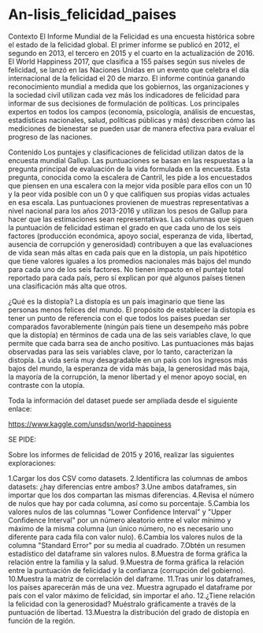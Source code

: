 # An-lisis_felicidad_paises


Contexto
El Informe Mundial de la Felicidad es una encuesta histórica sobre el estado de la felicidad global. El primer informe se publicó en 2012, el segundo en 2013, el tercero en 2015 y el cuarto en la actualización de 2016. El World Happiness 2017, que clasifica a 155 países según sus niveles de felicidad, se lanzó en las Naciones Unidas en un evento que celebra el día internacional de la felicidad el 20 de marzo. El informe continúa ganando reconocimiento mundial a medida que los gobiernos, las organizaciones y la sociedad civil utilizan cada vez más los indicadores de felicidad para informar de sus decisiones de formulación de políticas. Los principales expertos en todos los campos (economía, psicología, análisis de encuestas, estadísticas nacionales, salud, políticas públicas y más) describen cómo las mediciones de bienestar se pueden usar de manera efectiva para evaluar el progreso de las naciones.

Contenido
Los puntajes y clasificaciones de felicidad utilizan datos de la encuesta mundial Gallup. Las puntuaciones se basan en las respuestas a la pregunta principal de evaluación de la vida formulada en la encuesta. Esta pregunta, conocida como la escalera de Cantril, les pide a los encuestados que piensen en una escalera con la mejor vida posible para ellos con un 10 y la peor vida posible con un 0 y que califiquen sus propias vidas actuales en esa escala. Las puntuaciones provienen de muestras representativas a nivel nacional para los años 2013-2016 y utilizan los pesos de Gallup para hacer que las estimaciones sean representativas. Las columnas que siguen la puntuación de felicidad estiman el grado en que cada uno de los seis factores (producción económica, apoyo social, esperanza de vida, libertad, ausencia de corrupción y generosidad) contribuyen a que las evaluaciones de vida sean más altas en cada país que en la distopía, un país hipotético que tiene valores iguales a los promedios nacionales más bajos del mundo para cada uno de los seis factores. No tienen impacto en el puntaje total reportado para cada país, pero sí explican por qué algunos países tienen una clasificación más alta que otros.

¿Qué es la distopía?
La distopía es un país imaginario que tiene las personas menos felices del mundo. El propósito de establecer la distopía es tener un punto de referencia con el que todos los países puedan ser comparados favorablemente (ningún país tiene un desempeño más pobre que la distopía) en términos de cada una de las seis variables clave, lo que permite que cada barra sea de ancho positivo. Las puntuaciones más bajas observadas para las seis variables clave, por lo tanto, caracterizan la distopía. La vida sería muy desagradable en un país con los ingresos más bajos del mundo, la esperanza de vida más baja, la generosidad más baja, la mayoría de la corrupción, la menor libertad y el menor apoyo social, en contraste con la utopía.



Toda la información del dataset puede ser ampliada desde el siguiente enlace: 

https://www.kaggle.com/unsdsn/world-happiness



SE PIDE:


Sobre los informes de felicidad de 2015 y 2016, realizar las siguientes exploraciones:



1.Cargar los dos CSV como datasets.
2.Identificra las columnas de ambos datasets: ¿hay diferencias entre ambos?
3.Une ambos dataframes, sin importar que los dos compartan las mismas diferencias.
4.Revisa el número de nulos que hay por cada columna, así como su porcentaje.
5.Cambia los valores nulos de las columnas "Lower Confidence Interval" y "Upper Confidence Interval" por un número aleatorio entre el valor mínimo y máximo de la misma columna (un único número, no es necesario uno diferente para cada fila con valor nulo).
6.Cambia los valores nulos de la columna "Standard Error" por su media al cuadrado.
7.Obtén un resumen estadístico del dataframe sin valores nulos.
8.Muestra de forma gráfica la relación entre la familia y la salud.
9.Muestra de forma gráfica la relación entre la puntuación de felicidad y la confianza (corrupción del gobierno).
10.Muestra la matriz de correlación del daframe.
11.Tras unir los dataframes, los países aparecerán más de una vez. Muestra agrupado el dataframe por país con el valor máximo de felicidad, sin importar el año.
12.¿Tiene relación la felicidad con la generosidad? Muéstralo gráficamente a través de la puntuación de libertad.
13.Muestra la distribución del grado de distopía en función de la región.
